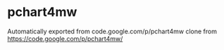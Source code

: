 # pchart4mw
Automatically exported from code.google.com/p/pchart4mw
clone from https://code.google.com/p/pchart4mw/
